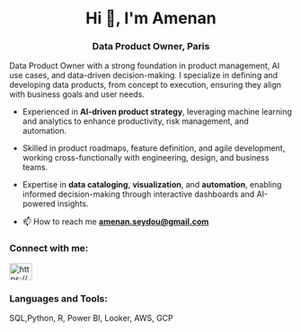<h1 align="center">Hi 👋, I'm Amenan</h1>
<h3 align="center">Data Product Owner, Paris</h3>

Data Product Owner with a strong foundation in product management, AI use cases, and data-driven decision-making. I specialize in defining and developing data products, from concept to execution, ensuring they align with business goals and user needs.

- Experienced in **AI-driven product strategy**, leveraging machine learning and analytics to enhance productivity, risk management, and automation.
- Skilled in product roadmaps, feature definition, and agile development, working cross-functionally with engineering, design, and business teams.
- Expertise in **data cataloging**, **visualization**, and **automation**, enabling informed decision-making through interactive dashboards and AI-powered insights.


- 📫 How to reach me **amenan.seydou@gmail.com**

<h3 align="left">Connect with me:</h3>
<p align="left">
<a href="https://linkedin.com/in/https://www.linkedin.com/in/amenan-seydou-b9843011a/" target="blank"><img align="center" src="https://raw.githubusercontent.com/rahuldkjain/github-profile-readme-generator/master/src/images/icons/Social/linked-in-alt.svg" alt="https://www.linkedin.com/in/amenan-seydou-b9843011a/" height="30" width="40" /></a>
</p>

<h3 align="left">Languages and Tools:</h3>
SQL,Python, R, Power BI, Looker, AWS, GCP






